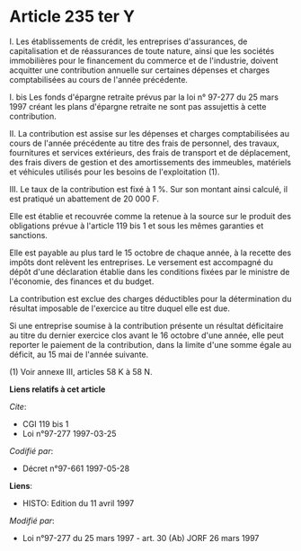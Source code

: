 # Article 235 ter Y

I. Les établissements de crédit, les entreprises d'assurances, de capitalisation et de réassurances de toute nature, ainsi
que les sociétés immobilières pour le financement du commerce et de l'industrie, doivent acquitter une contribution annuelle
sur certaines dépenses et charges comptabilisées au cours de l'année précédente.

I. bis Les fonds d'épargne retraite prévus par la loi n° 97-277 du 25 mars 1997 créant les plans d'épargne retraite ne sont
pas assujettis à cette contribution.

II. La contribution est assise sur les dépenses et charges comptabilisées au cours de l'année précédente au titre des frais
de personnel, des travaux, fournitures et services extérieurs, des frais de transport et de déplacement, des frais divers de
gestion et des amortissements des immeubles, matériels et véhicules utilisés pour les besoins de l'exploitation (1).

III. Le taux de la contribution est fixé à 1 %. Sur son montant ainsi calculé, il est pratiqué un abattement de 20 000 F. 

Elle est établie et recouvrée comme la retenue à la source sur le produit des obligations prévue à l'article 119 bis 1 et
sous les mêmes garanties et sanctions. 

Elle est payable au plus tard le 15 octobre de chaque année, à la recette des impôts dont relèvent les entreprises. Le
versement est accompagné du dépôt d'une déclaration établie dans les conditions fixées par le ministre de l'économie, des
finances et du budget. 

La contribution est exclue des charges déductibles pour la détermination du résultat imposable de l'exercice au titre duquel
elle est due. 

Si une entreprise soumise à la contribution présente un résultat déficitaire au titre du dernier exercice clos avant le 16
octobre d'une année, elle peut reporter le paiement de la contribution, dans la limite d'une somme égale au déficit, au 15
mai de l'année suivante.

(1) Voir annexe III, articles 58 K à 58 N.

**Liens relatifs à cet article**

_Cite_:

  - CGI 119 bis 1
  - Loi n°97-277 1997-03-25

_Codifié par_:

  - Décret n°97-661 1997-05-28

**Liens**:

  - HISTO: Edition du 11 avril 1997

_Modifié par_:

  - Loi n°97-277 du 25 mars 1997 - art. 30 (Ab) JORF 26 mars 1997
